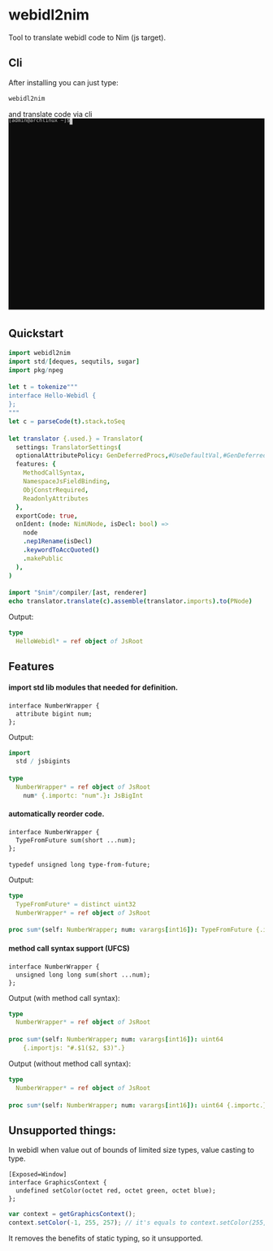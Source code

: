 # webidl2nim
Tool to translate webidl code to Nim (js target).
## Cli
After installing you can just type:
```bash
webidl2nim
```
and translate code via cli
![cli animation](./cli_anim.svg)
## Quickstart
```nim
import webidl2nim
import std/[deques, sequtils, sugar]
import pkg/npeg

let t = tokenize"""
interface Hello-Webidl {
};
"""
let c = parseCode(t).stack.toSeq

let translator {.used.} = Translator(
  settings: TranslatorSettings(
  optionalAttributePolicy: GenDeferredProcs,#UseDefaultVal,#GenDeferredProcs,
  features: {
    MethodCallSyntax, 
    NamespaceJsFieldBinding, 
    ObjConstrRequired,
    ReadonlyAttributes
  },
  exportCode: true,
  onIdent: (node: NimUNode, isDecl: bool) =>
    node
    .nep1Rename(isDecl)
    .keywordToAccQuoted()
    .makePublic
  ),
)

import "$nim"/compiler/[ast, renderer]
echo translator.translate(c).assemble(translator.imports).to(PNode)
```
Output:
```nim
type
  HelloWebidl* = ref object of JsRoot
```
## Features
#### import std lib modules that needed for definition.
```webidl
interface NumberWrapper {
  attribute bigint num;
};
```
Output:
```nim
import
  std / jsbigints

type
  NumberWrapper* = ref object of JsRoot
    num* {.importc: "num".}: JsBigInt
```
#### automatically reorder code.
```webidl
interface NumberWrapper {
  TypeFromFuture sum(short ...num);
};

typedef unsigned long type-from-future;
```
Output:
```nim
type
  TypeFromFuture* = distinct uint32
  NumberWrapper* = ref object of JsRoot
  
proc sum*(self: NumberWrapper; num: varargs[int16]): TypeFromFuture {.importc: .}
```
#### method call syntax support (UFCS)
```webidl
interface NumberWrapper {
  unsigned long long sum(short ...num);
};
```
Output (with method call syntax):
```nim
type
  NumberWrapper* = ref object of JsRoot
  
proc sum*(self: NumberWrapper; num: varargs[int16]): uint64
    {.importjs: "#.$1($2, $3)".}
```
Output (without method call syntax):
```nim
type
  NumberWrapper* = ref object of JsRoot
  
proc sum*(self: NumberWrapper; num: varargs[int16]): uint64 {.importc.}
```

## Unsupported things:
In webidl when value out of bounds of limited size types, value casting to type.
```webidl
[Exposed=Window]
interface GraphicsContext {
  undefined setColor(octet red, octet green, octet blue);
};
```
```js
var context = getGraphicsContext();
context.setColor(-1, 255, 257); // it's equals to context.setColor(255, 255, 1)
```
It removes the benefits of static typing, so it unsupported.
